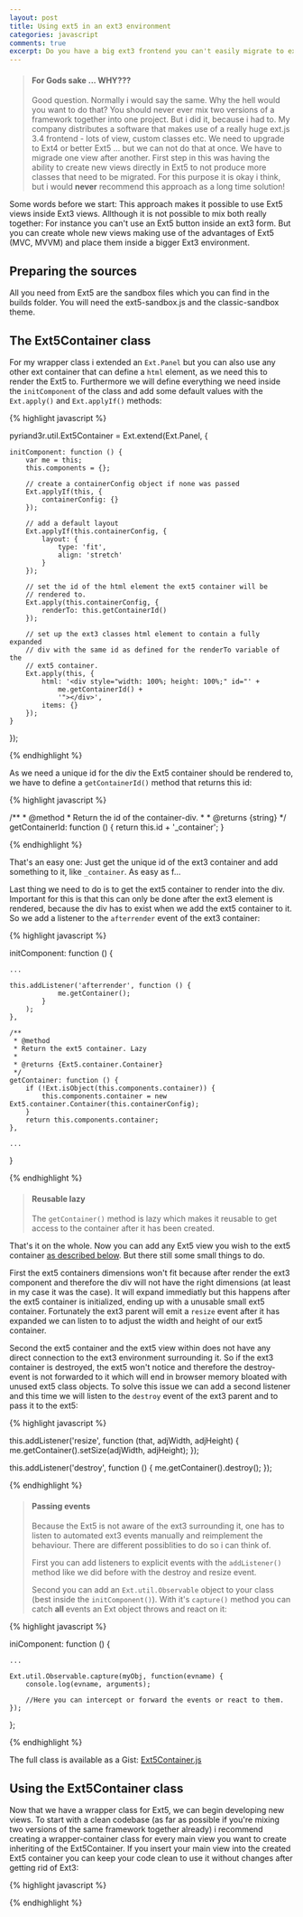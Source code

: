 ```yaml
---
layout: post
title: Using ext5 in an ext3 environment 
categories: javascript 
comments: true
excerpt: Do you have a big ext3 frontend you can't easily migrate to ext5 but still want to use the new ext5 features like MVC or MVVM for new views? Here's a solution for you.
---
```


>#### For Gods sake ... WHY???
> 
>Good question. Normally i would say the same. Why the hell would you want to do that? You should never ever mix two versions of a framework together into one project. But i did it, because i had to. My company distributes a software that makes use of a really huge ext.js 3.4 frontend - lots of view, custom classes etc. We need to upgrade to Ext4 or better Ext5 ... but we can not do that at once. We have to migrade one view after another. First step in this was having the ability to create new views directly in Ext5 to not produce more classes that need to be migrated. For this purpose it is okay i think, but i would **never** recommend this approach as a long time solution!

Some words before we start: This approach makes it possible to use Ext5 views inside Ext3 views. Allthough it is not possible to mix both really together: For instance you can't use an Ext5 button inside an ext3 form. But you can create whole new views making use of the advantages of Ext5 (MVC, MVVM) and place them inside a bigger Ext3 environment.

## Preparing the sources

All you need from Ext5 are the sandbox files which you can find in the builds folder. You will need the ext5-sandbox.js and the classic-sandbox theme.

## The Ext5Container class

For my wrapper class i extended an `Ext.Panel` but you can also use any other ext container that can define a `html` element, as we need this to render the Ext5 to. Furthermore we will define everything we need inside the `initComponent` of the class and add some default values with the `Ext.apply()` and `Ext.applyIf()` methods:

{% highlight javascript %}

pyriand3r.util.Ext5Container = Ext.extend(Ext.Panel, {
 
    initComponent: function () {
        var me = this;
        this.components = {};
    
        // create a containerConfig object if none was passed
        Ext.applyIf(this, {
            containerConfig: {}
        });
    
        // add a default layout
        Ext.applyIf(this.containerConfig, {
            layout: {
                type: 'fit',
                align: 'stretch'
            }
        });
    
        // set the id of the html element the ext5 container will be 
        // rendered to.
        Ext.apply(this.containerConfig, {
            renderTo: this.getContainerId()
        });
    
        // set up the ext3 classes html element to contain a fully expanded
        // div with the same id as defined for the renderTo variable of the
        // ext5 container.
        Ext.apply(this, {
            html: '<div style="width: 100%; height: 100%;" id="' + 
                me.getContainerId() + 
                '"></div>',
            items: {}
        });
    }
});

{% endhighlight %}

As we need a unique id for the div the Ext5 container should be rendered to, we have to define a `getContainerId()` method that returns this id:

{% highlight javascript %}

/**
     * @method
     * Return the id of the container-div.
     *
     * @returns {string}
     */
    getContainerId: function () {
        return this.id + '_container';
    }

{% endhighlight %}

That's an easy one: Just get the unique id of the ext3 container and add something to it, like `_container`. As easy as f...

Last thing we need to do is to get the ext5 container to render into the div. Important for this is that this can only be done after the ext3 element is rendered, because the div has to exist when we add the ext5 container to it. So we add a listener to the `afterrender` event of the ext3 container:

{% highlight javascript %}

initComponent: function () {
    
    ...

    this.addListener('afterrender', function () {
                me.getContainer();
            }
        );
    },

    /**
     * @method
     * Return the ext5 container. Lazy
     *
     * @returns {Ext5.container.Container}
     */
    getContainer: function () {
        if (!Ext.isObject(this.components.container)) {
            this.components.container = new Ext5.container.Container(this.containerConfig);
        }
        return this.components.container;
    },

    ...
}

{% endhighlight %}

>#### Reusable lazy
>The `getContainer()` method is lazy which makes it reusable to get access to the container after it has been created.

That's it on the whole. Now you can add any Ext5 view you wish to the ext5 container [as described below](#Ext5Container_use). But there still some small things to do.

First the ext5 containers dimensions won't fit because after render the ext3 component and therefore the div will not have the right dimensions (at least in my case it was the case). It will expand immediatly but this happens after the ext5 container is initialized, ending up with a unusable small ext5 container. Fortunately the ext3 parent will emit a `resize` event after it has expanded we can listen to to adjust the width and height of our ext5 container.

Second the ext5 container and the ext5 view within does not have any direct connection to the ext3 environment surrounding it. So if the ext3 container is destroyed, the ext5 won't notice and therefore the destroy-event is not forwarded to it which will end in browser memory bloated with unused ext5 class objects. To solve this issue we can add a second listener and this time we will listen to the `destroy` event of the ext3 parent and to pass it to the ext5:

{% highlight javascript %}

this.addListener('resize', function (that, adjWidth, adjHeight) {
    me.getContainer().setSize(adjWidth, adjHeight);
});

this.addListener('destroy', function () {
    me.getContainer().destroy();
});

{% endhighlight %}

>#### Passing events
>Because the Ext5 is not aware of the ext3 surrounding it, one has to listen to automated ext3 events manually and reimplement the behaviour. There are different possiblities to do so i can think of.
>
>First you can add listeners to explicit events with the `addListener()` method like we did before with the destroy and resize event.
>
>Second you can add an `Ext.util.Observable` object to your class (best inside the `initComponent()`). With it's `capture()` method you can catch **all** events an Ext object throws and react on it:
>
{% highlight javascript %}

iniComponent: function () {
    
    ...
    
    Ext.util.Observable.capture(myObj, function(evname) {
        console.log(evname, arguments);
        
        //Here you can intercept or forward the events or react to them.
    });
};

{% endhighlight %}

The full class is available as a Gist: [Ext5Container.js](https://gist.github.com/pyriand3r/be5f91ee2de560a62a82)

## Using the Ext5Container class<a name="Ext5Container_use"></a>

Now that we have a wrapper class for Ext5, we can begin developing new views. To start with a clean codebase (as far as possible if you're mixing two versions of the same framework together already) i recommend creating a wrapper-container class for every main view you want to create inheriting of the Ext5Container. If you insert your main view into the created Ext5 container you can keep your code clean to use it without changes after getting rid of Ext3:

{% highlight javascript %}

{% endhighlight %}